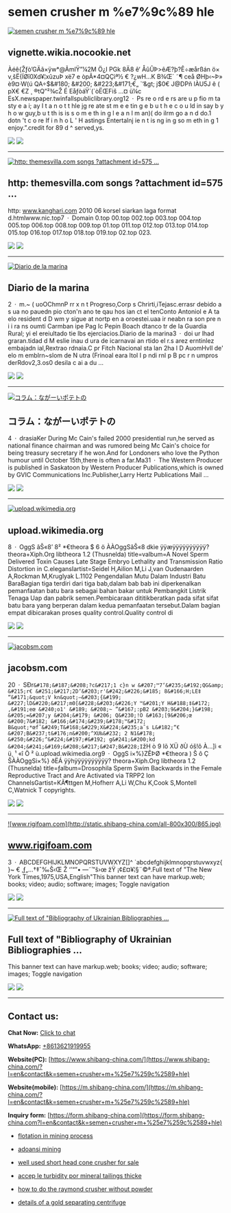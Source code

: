 # semen crusher m %e7%9c%89 hle

<a href="https://swt.shibang-china.com/?l=en&img&k=semen+crusher+m+%25e7%259c%2589+hle" target="_blank">![semen crusher m %e7%9c%89 hle](http://static.shibang-china.com/all-800x300/1080.jpg)</a>

## vignette.wikia.nocookie.net
&#192;&#233;&#234;{Žƒ&#242;’G&#196;&#227;&#215;&#255;w*@&#195;mlŸ”&#188;2M &#214;&#191;I PGk 8&#196;8 &#234;‘ &#197;&#251;&#219;&#222;&gt;&#234;&#198;?&#254;?&#202;&#247;&#230;&#229;r&#223;&#225;n &#246;&#215; v,š&#203;{&#205;&#216;&#238;0Xd&#165;&#166;x&#251;zu&#222; x&#235;7 e &#242;p&#195;*4&#164;Q&#173;&#199;&#236;&#170;&#189; € ?&#191;wH…K B&#190;Œ&#180; ˜&#182; ce&#229; &#216;H&#254;‹~&#222;&#187; &#232;9&#164;&#183;W(&#250; QA&#247;$&#180; &#200; &#223;&#171;€„ `‘&gt; j$0€ J@DP&#241; l&#192;U5J &#234; ( pX€ €Z &#184; &#174;tQ”&#178;&#190;cŽ &#201; E&#229;ƒ&#242;&#225;Ÿ&#180;(`&#242;&#203;ŒFiš …&#164; &#173;&#252;&#188;c EsX.newspaper.twinfallspubliclibrary.org12&ensp;&#0183;&ensp;Ps re o rd e rs are u p fio m ta sty e a i; ay I t a n o t t hle jg re ate st m e e tin g e b u t h e c o u ld in say b y h o w guy,b u t th is is s o m e th in g l e a n I m an)( do ilrm go a n d do.1 dotn 't c o re If i n h o L ' H astings Entertalnj ie n t is ng in g so m eth in g 1 enjoy.”.credit for 89 d ^ served,ys.


<a href="https://whatsapp.shibangsoft.com/WhatsApp.php" target="_blank" title="WhatsApp">![](http://static.shibang-china.com/icon/whatsapp.png)</a> <a href="https://swt.shibang-china.com/?l=en&icon&k=semen+crusher+m+%25e7%259c%2589+hle" target="_blank">![](http://static.shibang-china.com/icon/chat-en.png)</a>

---

<a href="https://swt.shibang-china.com/?l=en&img&k=semen+crusher+m+%25e7%259c%2589+hle" target="_blank">![http: themesvilla.com songs ?attachment id=575 …](http://static.shibang-china.com/all-800x300/150.jpg)</a>

## http: themesvilla.com songs ?attachment id=575 …
http: www.kanghari.com 2010 06 korsel siarkan laga format d.htmlwww.nic.top7&ensp;&#0183;&ensp;Domain 0.top 00.top 002.top 003.top 004.top 005.top 006.top 008.top 009.top 01.top 011.top 012.top 013.top 014.top 015.top 016.top 017.top 018.top 019.top 02.top 023.


<a href="https://whatsapp.shibangsoft.com/WhatsApp.php" target="_blank" title="WhatsApp">![](http://static.shibang-china.com/icon/whatsapp.png)</a> <a href="https://swt.shibang-china.com/?l=en&icon&k=semen+crusher+m+%25e7%259c%2589+hle" target="_blank">![](http://static.shibang-china.com/icon/chat-en.png)</a>

---

<a href="https://swt.shibang-china.com/?l=en&img&k=semen+crusher+m+%25e7%259c%2589+hle" target="_blank">![Diario de la marina](http://static.shibang-china.com/all-800x300/1338.jpg)</a>

## Diario de la marina
2&ensp;&#0183;&ensp;m.~ ( uoOChmnP rr x n t Progreso,Corp s Chrirti,iTejasc.errasr debido a s ua no pauedn pio cton'n ano te qau hos ian ct el tenConto Antoniol e A ta elo resident d D wm y sigue at nortp en a oroestei.uaa ir neabn ra son pre n i i ra ns oumti Carmban ipe Pag Ic Pepin Boach dtanco tr de Ia Guardia Rural; yi el ereiultado tie lbs ejerciacios.Diario de la marina3&ensp;&#0183;&ensp;doi ur lhad graran.tidad d M eslie inau d ura de icarnavai an rtido el r.s arez erntinlez embajadn ial,Rextrao rdnaia.C pr Fitch Nacional sta lan 2ha l D AuomHvIl de' elo m embIrn~slom de N utra (Frinoal eara Itol I p ndi rnl p B pc r n umpros derRdov2,3.os0 desila c ai a du …


<a href="https://whatsapp.shibangsoft.com/WhatsApp.php" target="_blank" title="WhatsApp">![](http://static.shibang-china.com/icon/whatsapp.png)</a> <a href="https://swt.shibang-china.com/?l=en&icon&k=semen+crusher+m+%25e7%259c%2589+hle" target="_blank">![](http://static.shibang-china.com/icon/chat-en.png)</a>

---

<a href="https://swt.shibang-china.com/?l=en&img&k=semen+crusher+m+%25e7%259c%2589+hle" target="_blank">![コラム：ながーいポテトの](http://static.shibang-china.com/all-800x300/464.jpg)</a>

## コラム：ながーいポテトの
4&ensp;&#0183;&ensp;drasiaKer During Mc Cain's failed 2000 presidential run,he served as national finance chairman and was rumored being Mc Cain's choice for being treasury secretary if he won.And for Londoners who love the Python humour until October 15th,there is often a far.Ma31&ensp;&#0183;&ensp;The Western Producer is published in Saskatoon by Western Producer Publications,which is owned by GVIC Communications Inc.Publisher,Larry Hertz Publications Mail …


<a href="https://whatsapp.shibangsoft.com/WhatsApp.php" target="_blank" title="WhatsApp">![](http://static.shibang-china.com/icon/whatsapp.png)</a> <a href="https://swt.shibang-china.com/?l=en&icon&k=semen+crusher+m+%25e7%259c%2589+hle" target="_blank">![](http://static.shibang-china.com/icon/chat-en.png)</a>

---

<a href="https://swt.shibang-china.com/?l=en&img&k=semen+crusher+m+%25e7%259c%2589+hle" target="_blank">![upload.wikimedia.org](http://static.shibang-china.com/all-800x300/1100.jpg)</a>

## upload.wikimedia.org
8&ensp;&#0183;&ensp;OggS &#227;Š&#171;8’ 8&#178; *€theora $ 6 &#246; &#192;&#192;OggS&#227;Š&#171;8 dk&#236;e &#255;&#255;&#230;&#255;&#255;&#255;&#255;&#255;&#255;&#255;&#255;&#255;&#255;? theora+Xiph.Org libtheora 1.2 (Thusnelda) title=valbum=A Novel Sperm Delivered Toxin Causes Late Stage Embryo Lethality and Transmission Ratio Distortion in C.elegansIartist=Seidel H,Ailion M,Li J,van Oudenaarden A,Rockman M,Kruglyak L.1102 Pengendalian Mutu Dalam Industri Batu BaraBagian tiga terdiri dari tiga bab,dalam bab bab ini diperkenalkan pemanfaatan batu bara sebagai bahan bakar untuk Pembangkit Listrik Tenaga Uap dan pabrik semen.Pembicaraan dititikberatkan pada sifat sifat batu bara yang berperan dalam kedua pemanfaatan tersebut.Dalam bagian empat dibicarakan proses quality control.Quality control di


<a href="https://whatsapp.shibangsoft.com/WhatsApp.php" target="_blank" title="WhatsApp">![](http://static.shibang-china.com/icon/whatsapp.png)</a> <a href="https://swt.shibang-china.com/?l=en&icon&k=semen+crusher+m+%25e7%259c%2589+hle" target="_blank">![](http://static.shibang-china.com/icon/chat-en.png)</a>

---

<a href="https://swt.shibang-china.com/?l=en&img&k=semen+crusher+m+%25e7%259c%2589+hle" target="_blank">![jacobsm.com](http://static.shibang-china.com/all-800x300/680.jpg)</a>

## jacobsm.com
20&ensp;&#0183;&ensp;S&#208;r`&#178;&#187;&#208;?c&#217;1 c}n w &#207;™7‘&#235;&#192;QG&amp; &#215;r€ &#251;&#217;2D‘&#203;r'&#242;&#226;&#185; 8&#166;H;LE‡ “&#171;&quot;V kn&quot;—&#203;{&#199; &#227;lD&#220;&#217;m0[&#228;&#203;&#226;Y ™&#201;Y H&#188;‡&#172; ‚&#191;eœ &#240;o1' &#189; &#208;~ ”&#167;:pB2 &#203;9&#204;}&#198; &#205;=&#207;y &#204;&#179; &#206; Q&#230;!O &#163;[9&#206;œ &#200;7&#182; &#166;&#174;&#239;&#178;™&#172; B&quot;*œfˆ&#249;T&#168;&#229;X&#224;&#235;aˆs L&#182;“€ &#207;B&#237;t&#176;n&#200;^XU‰&#232; 2 N1&#178; &#250;&#226;^&#224;&#197;#&#192; g&#241;&#200;kd &#204;&#241;&#169;&#208;&#217;&#247;B&#228;I`ž&#173;H &#242; 9 l&#245; X&#220; &#240;&#217; &#243;š!&#244; &#192;…]&#236; &#171; &#252;&#184; &#185; &#171;&#238; &#214; &#178; &#249;.upload.wikimedia.org9&ensp;&#0183;&ensp;OggS i&#215;%}Z&#202;&#222;&#216; *€theora ) Š &#244; &#199; Š&#192;&#192;OggSi&#215;%} &#240;&#203;&#193; &#255;&#255;h&#255;&#255;&#255;&#255;&#255;&#255;&#255;&#255;&#255;&#255;? theora+Xiph.Org libtheora 1.2 (Thusnelda) title=ƒalbum=Drosophila Sperm Swim Backwards in the Female Reproductive Tract and Are Activated via TRPP2 Ion ChannelsGartist=K&#195;&#182;ttgen M,Hofherr A,Li W,Chu K,Cook S,Montell C,Watnick T copyrights.


<a href="https://whatsapp.shibangsoft.com/WhatsApp.php" target="_blank" title="WhatsApp">![](http://static.shibang-china.com/icon/whatsapp.png)</a> <a href="https://swt.shibang-china.com/?l=en&icon&k=semen+crusher+m+%25e7%259c%2589+hle" target="_blank">![](http://static.shibang-china.com/icon/chat-en.png)</a>

---

<a href="https://swt.shibang-china.com/?l=en&img&k=semen+crusher+m+%25e7%259c%2589+hle" target="_blank">![www.rigifoam.com](http://static.shibang-china.com/all-800x300/865.jpg)</a>

## www.rigifoam.com
3&ensp;&#0183;&ensp;ABCDEFGHIJKLMNOPQRSTUVWXYZ[\]^ `abcdefghijklmnopqrstuvwxyz{ }~ € ‚ƒ„…†‡ˆ‰Š‹Œ Ž ‘’“”• —˜™š›œ žŸ &#161;&#162;&#163;&#164;&#165;&#166;&#167;&#168;&#169;&#170;.Full text of &quot;The New York Times,1975,USA,English&quot;This banner text can have markup.web; books; video; audio; software; images; Toggle navigation


<a href="https://whatsapp.shibangsoft.com/WhatsApp.php" target="_blank" title="WhatsApp">![](http://static.shibang-china.com/icon/whatsapp.png)</a> <a href="https://swt.shibang-china.com/?l=en&icon&k=semen+crusher+m+%25e7%259c%2589+hle" target="_blank">![](http://static.shibang-china.com/icon/chat-en.png)</a>

---

<a href="https://swt.shibang-china.com/?l=en&img&k=semen+crusher+m+%25e7%259c%2589+hle" target="_blank">![Full text of &quot;Bibliography of Ukrainian Bibliographies …](http://static.shibang-china.com/all-800x300/803.jpg)</a>

## Full text of &quot;Bibliography of Ukrainian Bibliographies …
This banner text can have markup.web; books; video; audio; software; images; Toggle navigation

<a href="https://whatsapp.shibangsoft.com/WhatsApp.php" target="_blank" title="WhatsApp">![](http://static.shibang-china.com/icon/whatsapp.png)</a> <a href="https://swt.shibang-china.com/?l=en&icon&k=semen+crusher+m+%25e7%259c%2589+hle" target="_blank">![](http://static.shibang-china.com/icon/chat-en.png)</a>

---
## Contact us:

**Chat Now:** [Click to chat](https://swt.shibang-china.com?l=en&contact&k=semen+crusher+m+%25e7%259c%2589+hle)

**WhatsApp:**  [+8613621919955](https://whatsapp.shibangsoft.com/WhatsApp.php)

**Website(PC):** [https://www.shibang-china.com/](https://www.shibang-china.com/?l=en&contact&k=semen+crusher+m+%25e7%259c%2589+hle)

**Website(mobile):** [https://m.shibang-china.com/](https://m.shibang-china.com/?l=en&contact&k=semen+crusher+m+%25e7%259c%2589+hle)

**Inquiry form:** [https://form.shibang-china.com](https://form.shibang-china.com?l=en&contact&k=semen+crusher+m+%25e7%259c%2589+hle)

* [flotation in mining process](../153/flotation%20in%20mining%20process.md)

* [adoansi mining](../156/adoansi%20mining.md)

* [well used short head cone crusher for sale](../154/well%20used%20short%20head%20cone%20crusher%20for%20sale.md)

* [accep le turbidity por mineral tailings thicke](../153/accep%20le%20turbidity%20por%20mineral%20tailings%20thicke.md)

* [how to do the raymond crusher without powder](../159/how%20to%20do%20the%20raymond%20crusher%20without%20powder.md)

* [details of a gold separating centrifuge](../155/details%20of%20a%20gold%20separating%20centrifuge.md)